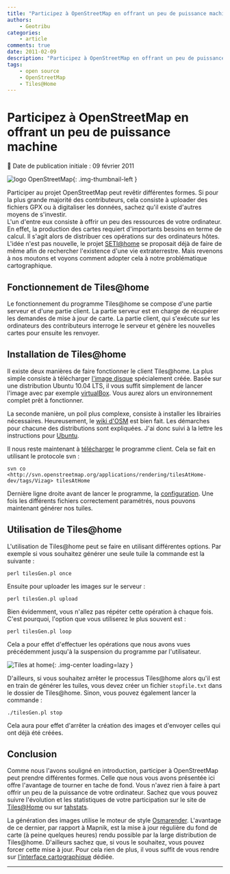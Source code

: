 ```yaml
---
title: "Participez à OpenStreetMap en offrant un peu de puissance machine"
authors:
    - Geotribu
categories:
    - article
comments: true
date: 2011-02-09
description: "Participez à OpenStreetMap en offrant un peu de puissance machine"
tags:
    - open source
    - OpenStreetMap
    - Tiles@Home
---
```


# Participez à OpenStreetMap en offrant un peu de puissance machine

:calendar: Date de publication initiale : 09 février 2011

![logo OpenStreetMap](https://cdn.geotribu.fr/img/logos-icones/OpenStreetMap/Openstreetmap.png "logo OpenStreetMap"){: .img-thumbnail-left }

Participer au projet OpenStreetMap peut revêtir différentes formes. Si pour la plus grande majorité des contributeurs, cela consiste à uploader des fichiers GPX ou à digitaliser les données, sachez qu'il existe d'autres moyens de s'investir.  
L'un d'entre eux consiste à offrir un peu des ressources de votre ordinateur. En effet, la production des cartes requiert d'importants besoins en terme de calcul. Il s'agit alors de distribuer ces opérations sur des ordinateurs hôtes. L'idée n'est pas nouvelle, le projet [SETI@home](http://setiathome.ssl.berkeley.edu/) se proposait déjà de faire de même afin de rechercher l'existence d'une vie extraterrestre. Mais revenons à nos moutons et voyons comment adopter cela à notre problématique cartographique.

## Fonctionnement de Tiles@home

Le fonctionnement du programme Tiles@home se compose d'une partie serveur et d'une partie client. La partie serveur est en charge de récupérer les demandes de mise à jour de carte. La partie client, qui s'exécute sur les ordinateurs des contributeurs interroge le serveur et génère les nouvelles cartes pour ensuite les renvoyer.

## Installation de Tiles@home

Il existe deux manières de faire fonctionner le client Tiles@home. La plus simple consiste à télécharger [l'image disque](https://wiki.openstreetmap.org/wiki/Virtual_Tiles@Home_-_Ubuntu#Download) spécialement créée. Basée sur une distribution Ubuntu 10.04 LTS, il vous suffit simplement de lancer l'image avec par exemple [virtualBox](http://www.virtualbox.org/). Vous aurez alors un environnement complet prêt à fonctionner.

La seconde manière, un poil plus complexe, consiste à installer les librairies nécessaires. Heureusement, le [wiki d'OSM](https://wiki.openstreetmap.org/wiki/Tiles@home/Install_Guide) est bien fait. Les démarches pour chacune des distributions sont expliquées. J'ai donc suivi à la lettre les instructions pour [Ubuntu](https://wiki.openstreetmap.org/wiki/Tiles@home/Install_Guide#Ubuntu).

Il nous reste maintenant à [télécharger](https://wiki.openstreetmap.org/wiki/Tiles@home/Install_Guide#Download_the_program) le programme client. Cela se fait en utilisant le protocole svn :

`svn co <http://svn.openstreetmap.org/applications/rendering/tilesAtHome-dev/tags/Vizag> tilesAtHome`

Dernière ligne droite avant de lancer le programme, la [configuration](https://wiki.openstreetmap.org/wiki/Tiles@home/Install_Guide#Linux_.2F_Mac_OS_X_.2F_.2ABSD). Une fois les différents fichiers correctement paramétrés, nous pouvons maintenant générer nos tuiles.

## Utilisation de Tiles@home

L'utilisation de Tiles@home peut se faire en utilisant différentes options. Par exemple si vous souhaitez générer une seule tuile la commande est la suivante :

`perl tilesGen.pl once`

Ensuite pour uploader les images sur le serveur :

`perl tilesGen.pl upload`

Bien évidemment, vous n'allez pas répéter cette opération à chaque fois. C'est pourquoi, l'option que vous utiliserez le plus souvent est :

`perl tilesGen.pl loop`

Cela a pour effet d'effectuer les opérations que nous avons vues précédemment jusqu'à la suspension du programme par l'utilisateur.

![Tiles at home](https://cdn.geotribu.fr/img/articles-blog-rdp/articles/2011/tiles_at_home.png "Tiles at home"){: .img-center loading=lazy }

D'ailleurs, si vous souhaitez arrêter le processus Tiles@home alors qu'il est en train de générer les tuiles, vous devez créer un fichier `stopfile.txt` dans le dossier de Tiles@home. Sinon, vous pouvez également lancer la commande :

`./tilesGen.pl stop`

Cela aura pour effet d'arrêter la création des images et d'envoyer celles qui ont déjà été créées.

## Conclusion

Comme nous l'avons souligné en introduction, participer à OpenStreetMap peut prendre différentes formes. Celle que nous vous avons présentée ici offre l'avantage de tourner en tache de fond. Vous n'avez rien à faire à part offrir un peu de la puissance de votre ordinateur. Sachez que vous pouvez suivre l'évolution et les statistiques de votre participation sur le site de [Tiles@Home](http://tah.openstreetmap.org/User/show/) ou sur [tahstats](http://tahstats.appspot.com/).

La génération des images utilise le moteur de style [Osmarender](https://wiki.openstreetmap.org/wiki/FR:Osmarender). L'avantage de ce dernier, par rapport à Mapnik, est la mise à jour régulière du fond de carte (à peine quelques heures) rendu possible par la large distribution de Tiles@home. D'ailleurs sachez que, si vous le souhaitez, vous pouvez forcer cette mise à jour. Pour cela rien de plus, il vous suffit de vous rendre sur [l'interface cartographique](http://tah.openstreetmap.org/Browse/slippy/) dédiée.

----

<!-- geotribu:authors-block -->
